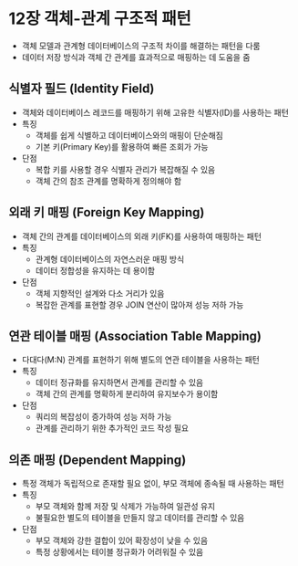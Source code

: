 # 12장 객체-관계 구조적 패턴
- 객체 모델과 관계형 데이터베이스의 구조적 차이를 해결하는 패턴을 다룸
- 데이터 저장 방식과 객체 간 관계를 효과적으로 매핑하는 데 도움을 줌

## 식별자 필드 (Identity Field)
- 객체와 데이터베이스 레코드를 매핑하기 위해 고유한 식별자(ID)를 사용하는 패턴
- 특징
    - 객체를 쉽게 식별하고 데이터베이스와의 매핑이 단순해짐
    - 기본 키(Primary Key)를 활용하여 빠른 조회가 가능
- 단점
    - 복합 키를 사용할 경우 식별자 관리가 복잡해질 수 있음
    - 객체 간의 참조 관계를 명확하게 정의해야 함

## 외래 키 매핑 (Foreign Key Mapping)
- 객체 간의 관계를 데이터베이스의 외래 키(FK)를 사용하여 매핑하는 패턴
- 특징
    - 관계형 데이터베이스의 자연스러운 매핑 방식
    - 데이터 정합성을 유지하는 데 용이함
- 단점
    - 객체 지향적인 설계와 다소 거리가 있음
    - 복잡한 관계를 표현할 경우 JOIN 연산이 많아져 성능 저하 가능

## 연관 테이블 매핑 (Association Table Mapping)
- 다대다(M:N) 관계를 표현하기 위해 별도의 연관 테이블을 사용하는 패턴
- 특징
    - 데이터 정규화를 유지하면서 관계를 관리할 수 있음
    - 객체 간의 관계를 명확하게 분리하여 유지보수가 용이함
- 단점
    - 쿼리의 복잡성이 증가하여 성능 저하 가능
    - 관계를 관리하기 위한 추가적인 코드 작성 필요

## 의존 매핑 (Dependent Mapping)
- 특정 객체가 독립적으로 존재할 필요 없이, 부모 객체에 종속될 때 사용하는 패턴
- 특징
    - 부모 객체와 함께 저장 및 삭제가 가능하여 일관성 유지
    - 불필요한 별도의 테이블을 만들지 않고 데이터를 관리할 수 있음
- 단점
    - 부모 객체와 강한 결합이 있어 확장성이 낮을 수 있음
    - 특정 상황에서는 테이블 정규화가 어려워질 수 있음
